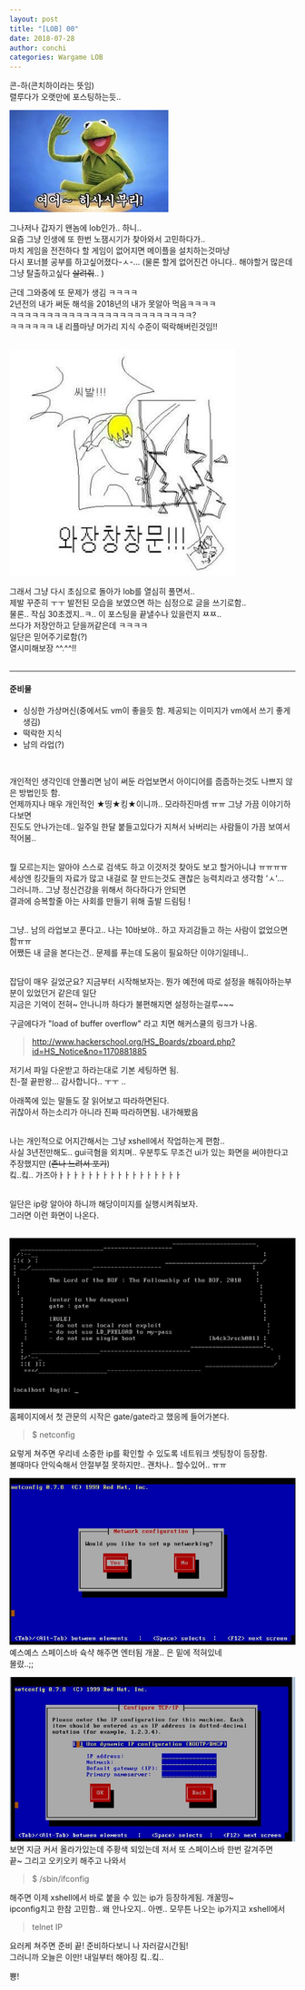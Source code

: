 ```yaml
---
layout: post
title: "[LOB] 00"
date: 2018-07-28
author: conchi
categories: Wargame LOB
---
```


콘-하(콘치하이라는 뜻임)  
렬루다가 오랫만에 포스팅하는듯..
<br>

![1](/assets/lob0/01.jpg)   

그나저나 갑자기 왠놈에 lob인가.. 하니..    
요즘 그냥 인생에 또 한번 노잼시기가 찾아와서 고민하다가..   
마치 게임을 전전하다 할 게임이 없어지면 메이플을 설치하는것마냥   
다시 포너블 공부를 하고싶어졌다-ㅅ-...
(물론 할게 없어진건 아니다.. 해야할거 많은데 그냥 탈출하고싶다 ~~살려줘~~.. )
<br>

근데 그와중에 또 문제가 생김 ㅋㅋㅋㅋ  
2년전의 내가 써둔 해석을 2018년의 내가 못알아 먹음ㅋㅋㅋㅋ  
ㅋㅋㅋㅋㅋㅋㅋㅋㅋㅋㅋㅋㅋㅋㅋㅋㅋㅋㅋㅋㅋㅋㅋㅋㅋ?  
ㅋㅋㅋㅋㅋㅋ 내 리플마냥 머가리 지식 수준이 떡락해버린것임!!  
<br>

![1](/assets/lob0/02.jpg)   

그래서 그냥 다시 초심으로 돌아가 lob를 열심히 풀면서..  
제발 꾸준히 ㅜㅜ 발전된 모습을 보였으면 하는 심정으로 글을 쓰기로함..  
물론.. 작심 30초겠지..ㅋ.. 이 포스팅을 끝낼수나 있을런지 ㅉㅉ..   
쓰다가 저장안하고 닫을꺼같은데 ㅋㅋㅋㅋ  
일단은 믿어주기로함(?)  
열시미해보장 ^^.^^!!  
<br>

- - -

#### 준비물
- 싱싱한 가상머신(중에서도 vm이 좋을듯 함. 제공되는 이미지가 vm에서 쓰기 좋게 생김)  
- 떡락한 지식  
- 남의 라업(?)  
<br>

개인적인 생각인데 안풀리면 남이 써둔 라업보면서 아이디어를 줍줍하는것도 나쁘지 않은 방법인듯 함.  
언제까지나 매우 개인적인 ★띵★킹★이니까.. 모라하진마셈 ㅠㅠ 그냥 가끔 이야기하다보면  
진도도 안나가는데.. 일주일 한달 붙들고있다가 지쳐서 놔버리는 사람들이 가끔 보여서 적어봄..  
<br>

뭘 모르는지는 알아야 스스로 검색도 하고 이것저것 찾아도 보고 할거아니냐 ㅠㅠㅠㅠ   
세상엔 킹갓들의 자료가 많고 내걸로 잘 만드는것도 괜찮은 능력치라고 생각함 'ㅅ'...  
그러니까.. 그냥 정신건강을 위해서 하다하다가 안되면  
결과에 승복할줄 아는 사회를 만들기 위해 출발 드림팀 !  
<br>

그냥.. 남의 라업보고 푼다고.. 나는 10바보야.. 하고 자괴감들고 하는 사람이 없었으면 함ㅠㅠ  
어쨌든 내 글을 본다는건.. 문제를 푸는데 도움이 필요하단 이야기일테니..  
<br>

잡담이 매우 길었군요?
지금부터 시작해보자는. 뭔가 예전에 따로 설정을 해줘야하는부분이 있었던거 같은데 일단  
지금은 기억이 전혀~ 안나니까 하다가 불편해지면 설정하는걸루~~~
<br>

구글에다가 "load of buffer overflow" 라고 치면 해커스쿨의 링크가 나옴.  
>  http://www.hackerschool.org/HS_Boards/zboard.php?id=HS_Notice&no=1170881885  

저기서 파일 다운받고 하라는대로 기본 세팅하면 됨.  
친-절 끝판왕... 감사합니다.. ㅜㅜ ..
<br>

아래쪽에 있는 말들도 잘 읽어보고 따라하면된다.  
귀찮아서 하는소리가 아니라 진짜 따라하면됨. 내가해봤음  
<br>

나는 개인적으로 어지간해서는 그냥 xshell에서 작업하는게 편함..  
사실 3년전만해도.. gui극혐을 외치며.. 우분투도 무조건 ui가 있는 화면을 써야한다고 주장했지만 (~~존나 느려서 포기~~)   
킼..킼.. 가즈아ㅏㅏㅏㅏㅏㅏㅏㅏㅏㅏㅏㅏㅏㅏㅏㅏㅏ  
<br>

일단은 ip랑 알아야 하니까 해당이미지를 실행시켜줘보자.  
그러면 이런 화면이 나온다.  
<br>

![1](/assets/lob0/04.jpg)   
홈페이지에서 첫 관문의 시작은 gate/gate라고 했응께 들어가본다.   
> $ netconfig

요렇게 쳐주면 우리네 소중한 ip를 확인할 수 있도록 네트워크 셋팅창이 등장함.   
볼때마다 안익숙해서 안절부절 못하지만.. 괜차나.. 할수있어.. ㅠㅠ  

![1](/assets/lob0/05.jpg)   
예스예스 스페이스바 슉샥 해주면 엔터됨 개꿀.. 은 밑에 적혀있네  
몰랐..;;

![1](/assets/lob0/06.jpg)   
보면 지금 커서 올라가있는데 주황색 되있는데 저서 또 스페이스바 한번 갈겨주면  
끝~ 그리고 오키오키 해주고 나와서  

>$ /sbin/ifconfig   

해주면 이제 xshell에서 바로 붙을 수 있는 ip가 등장하게됨. 개꿀띵~  
ipconfig치고 한참 고민함.. 왜 안나오지.. 아멘..
모무튼 나오는 ip가지고 xshell에서

>telnet IP

요러케 쳐주면 준비 끝!
준비하다보니 나 자러갈시간됨!  
그러니까 오늘은 이만! 내일부터 해야징 킼..킼..
<br>

뿅!
